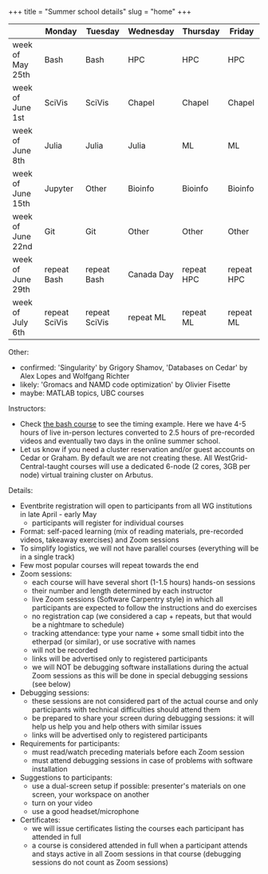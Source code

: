 +++
title = "Summer school details"
slug = "home"
+++

| | Monday | Tuesday | Wednesday | Thursday | Friday |
| -- | -- | -- | -- | -- | -- |
week of May 25th | Bash | Bash | HPC | HPC | HPC |
week of June 1st | SciVis | SciVis | Chapel | Chapel | Chapel |
week of June 8th | Julia | Julia | Julia | ML | ML |
week of June 15th | Jupyter | Other | Bioinfo | Bioinfo | Bioinfo |
week of June 22nd | Git | Git | Other | Other | Other |
week of June 29th | repeat Bash | repeat Bash | Canada Day | repeat HPC | repeat HPC |
week of July 6th | repeat SciVis | repeat SciVis | repeat ML | repeat ML | repeat ML |

<!-- - [Bash Scripting and Tools]() -->
<!-- - [Introduction to HPC](../hpc-menu) -->
<!-- - [Scientific visualization](../scivis-menu) -->
<!-- - [Parallel programming in Chapel](../chapel-menu) -->
<!-- - [Programming in Julia](../julia) -->
<!-- - [Introduction to PyTorch](../ml) -->
<!-- - [Version control with Git](../git) -->
<!-- - [Introduction to Project Jupyter](../jupyter) -->

Other:
- confirmed: 'Singularity' by Grigory Shamov, 'Databases on Cedar' by Alex Lopes and Wolfgang Richter
- likely: 'Gromacs and NAMD code optimization' by Olivier Fisette
- maybe: MATLAB topics, UBC courses

Instructors:
- Check [the bash course](../bash-menu) to see the timing example. Here we have 4-5 hours of live
  in-person lectures converted to 2.5 hours of pre-recorded videos and eventually two days in the online
  summer school.
- Let us know if you need a cluster reservation and/or guest accounts on Cedar or Graham. By default we
  are not creating these. All WestGrid-Central-taught courses will use a dedicated 6-node (2 cores, 3GB
  per node) virtual training cluster on Arbutus.

Details:
- Eventbrite registration will open to participants from all WG institutions in late April - early May
  - participants will register for individual courses
- Format: self-paced learning (mix of reading materials, pre-recorded videos, takeaway exercises) and Zoom sessions
- To simplify logistics, we will not have parallel courses (everything will be in a single track)
- Few most popular courses will repeat towards the end
- Zoom sessions:
  - each course will have several short (1-1.5 hours) hands-on sessions
  - their number and length determined by each instructor
  - live Zoom sessions (Software Carpentry style) in which all participants are expected to follow the
    instructions and do exercises
  - no registration cap (we considered a cap + repeats, but that would be a nightmare to schedule)
  - tracking attendance: type your name + some small tidbit into the etherpad (or similar), or use
    socrative with names
  <!-- participants can instead register for repeats of the most popular courses -->
  <!-- - if a participant does not cancel at least 48 hours in advance and does not attend a session in full, -->
  <!--   they will forfeit any further online hands-on sessions in this school, with exceptions for the current -->
  <!--   circumstances and network/hardware failures (in these cases have to let us know via email - see email -->
  <!--   wording from Marie from Mar-30) -->
  - will not be recorded
  - links will be advertised only to registered participants
  - we will NOT be debugging software installations during the actual Zoom sessions as this will be done
    in special debugging sessions (see below)
- Debugging sessions:
  - these sessions are not considered part of the actual course and only participants with technical
    difficulties should attend them
  - be prepared to share your screen during debugging sessions: it will help us help you and help others
    with similar issues
  - links will be advertised only to registered participants
- Requirements for participants:
  - must read/watch preceding materials before each Zoom session
  - must attend debugging sessions in case of problems with software installation
- Suggestions to participants:
  - use a dual-screen setup if possible: presenter's materials on one screen, your workspace on another
  - turn on your video
  - use a good headset/microphone
- Certificates:
  - we will issue certificates listing the courses each participant has attended in full
  - a course is considered attended in full when a participant attends and stays active in all Zoom
    sessions in that course (debugging sessions do not count as Zoom sessions)
<!--   - perhaps get in touch with Phil Richardson (he gave them out last year) -->

<!-- Site courses: -->
<!-- - 'Gromacs and NAMD code optimization' by Olivier Fisette -->
<!-- - 'Intro to Sockeye cluster' by Roman Baranowski -->
<!-- - 'CC cloud' by Venkat Mahadevan -->
<!-- - 'Docker in your VM' by Jacob Boschee -->
<!-- - 'Introduction to databases on Cedar' by Wolfgang Richter -->
<!-- - 'Software Installation' by Ali Kerrache -->
<!-- - 'Virtual Machines in CC cloud' by Grigory Shamov -->
<!-- - 'Singularity' by Grigory Shamov -->

<!-- Third-party courses: -->
<!-- - GPU-related by NVIDIA -->
<!-- - Amazon's Cloud -->
<!-- - Bioinformatics session by Phillip Richmond, Matthew Douglas, Brian McConeghy -->
<!-- - 'MATLAB Parallel Computing', tentatively by Sam Marshalik -->
<!-- - 'Practical Applications of Deep Learning with MATLAB', tentatively by Reece Teramoto -->
<!-- - 'Jupyter Notebooks' by Ian Allison -->
